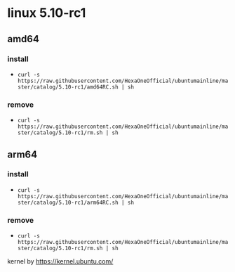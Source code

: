 # linux 5.10-rc1
 
## amd64

### install

- `curl -s https://raw.githubusercontent.com/HexaOneOfficial/ubuntumainline/master/catalog/5.10-rc1/amd64RC.sh | sh`
 
### remove
  
- `curl -s https://raw.githubusercontent.com/HexaOneOfficial/ubuntumainline/master/catalog/5.10-rc1/rm.sh | sh` 
 
## arm64

### install

- `curl -s https://raw.githubusercontent.com/HexaOneOfficial/ubuntumainline/master/catalog/5.10-rc1/arm64RC.sh | sh`
 
### remove
  
- `curl -s https://raw.githubusercontent.com/HexaOneOfficial/ubuntumainline/master/catalog/5.10-rc1/rm.sh | sh`  
 
 
 
kernel by https://kernel.ubuntu.com/
